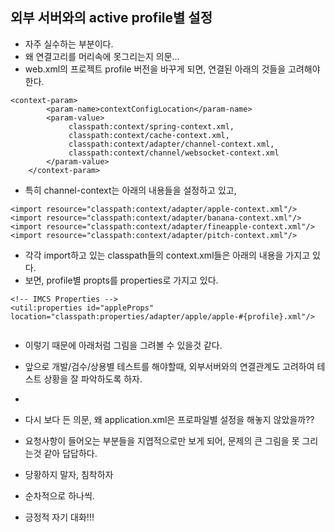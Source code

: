 ## 외부 서버와의 active profile별 설정 
- 자주 실수하는 부분이다. 
- 왜 연결고리를 머리속에 못그리는지 의문... 
- web.xml의 프로젝트 profile 버전을 바꾸게 되면, 연결된 아래의 것들을 고려해야 한다. 
    
```
<context-param>
    	<param-name>contextConfigLocation</param-name>
    	<param-value>
			 classpath:context/spring-context.xml,
			 classpath:context/cache-context.xml,
			 classpath:context/adapter/channel-context.xml,
			 classpath:context/channel/websocket-context.xml
		</param-value>
	</context-param>
```  
   
- 특히 channel-context는 아래의 내용들을 설정하고 있고,  
      
```
<import resource="classpath:context/adapter/apple-context.xml"/>
<import resource="classpath:context/adapter/banana-context.xml"/>
<import resource="classpath:context/adapter/fineapple-context.xml"/>
<import resource="classpath:context/adapter/pitch-context.xml"/>
``` 
      
- 각각 import하고 있는 classpath들의 context.xml들은 아래의 내용을 가지고 있다. 
- 보면, profile별 propts를 properties로 가지고 있다. 
  
```
<!-- IMCS Properties --> 
<util:properties id="appleProps"   location="classpath:properties/adapter/apple/apple-#{profile}.xml"/>
    
``` 
  
- 이렇기 때문에 아래처럼 그림을 그려볼 수 있을것 같다. 
- 앞으로 개발/검수/상용별 테스트를 해야할때, 외부서버와의 연결관계도 고려하여 테스트 상황을 잘 파악하도록 하자. 
  
  
  
  

  

- 
- 다시 보다 든 의문, 왜 application.xml은 프로파일별 설정을 해놓지 않았을까??

- 요청사항이 들어오는 부분들을 지엽적으로만 보게 되어, 문제의 큰 그림을 못 그리는것 같아 답답하다. 
- 당황하지 말자, 침착하자
- 순차적으로 하나씩.
- 긍정적 자기 대화!!! 
  
